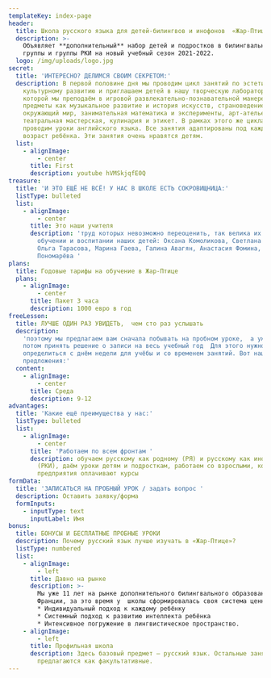 ```yaml
---
templateKey: index-page
header:
  title: Школа русского языка для детей-билингвов и инофонов  «Жар-Птица»
  description: >-
    Объявляет **дополнительный** набор детей и подростков в билингвальные
    группы и группы РКИ на новый учебный сезон 2021-2022.
  logo: /img/uploads/logo.jpg
secret:
  title: 'ИНТЕРЕСНО? ДЕЛИМСЯ СВОИМ СЕКРЕТОМ:'
  description: В первой половине дня мы проводим цикл занятий по эстетическому и
    культурному развитию и приглашаем детей в нашу творческую лабораторию*, в
    которой мы преподаём в игровой развлекательно-познавательной манере такие
    предметы как музыкальное развитие и история искусств, страноведение и
    окружающий мир, занимательная математика и эксперименты, арт-ателье,
    театральная мастерская, кулинария и этикет. В рамках этого же цикла мы
    проводим уроки английского языка. Все занятия адаптированы под каждый
    возраст ребёнка. Эти занятия очень нравятся детям.
  list:
    - alignImage:
        - center
      title: First
      description: youtube hVMSkjqfE0Q
treasure:
  title: 'И ЭТО ЕЩЁ НЕ ВСЁ! У НАС В ШКОЛЕ ЕСТЬ СОКРОВИЩНИЦА:'
  listType: bulleted
  list:
    - alignImage:
        - center
      title: Это наши учителя
      description: 'труд которых невозможно переоценить, так велика их заслуга в
        обучении и воспитании наших детей: Оксана Комоликова, Светлана Шеянова,
        Ольга Тарасова, Марина Гаева, Галина Авагян, Анастасия Фомина, Анастасия
        Пономарёва '
plans:
  title: Годовые тарифы на обучение в Жар-Птице
  plans:
    - alignImage:
        - center
      title: Пакет 3 часа
      description: 1000 евро в год
freeLesson:
  title: ЛУЧШЕ ОДИН РАЗ УВИДЕТЬ,  чем сто раз услышать
  description:
    'поэтому мы предлагаем вам сначала побывать на пробном уроке,  а уж
    потом принять решение о записи на весь учебный год  Для этого нужно
    определиться с днём недели для учёбы и со временем занятий. Вот наши
    предложения:'
  content:
    - alignImage:
        - center
      title: Среда
      description: 9-12
advantages:
  title: 'Какие ещё преимущества у нас:'
  listType: bulleted
  list:
    - alignImage:
        - center
      title: 'Работаем по всем фронтам '
      description: обучаем русскому как родному (РЯ) и русскому как иностранному
        (РКИ), даём уроки детям и подросткам, работаем со взрослыми, которым
        предприятия оплачивают курсы
formData:
  title: 'ЗАПИСАТЬСЯ НА ПРОБНЫЙ УРОК / задать вопрос '
  description: Оставить заявку/форма
  formInputs:
    - inputType: text
      inputLabel: Имя
bonus:
  title: БОНУСЫ И БЕСПЛАТНЫЕ ПРОБНЫЕ УРОКИ
  description: Почему русский язык лучше изучать в «Жар-Птице»?
  listType: numbered
  list:
    - alignImage:
        - left
      title: Давно на рынке
      description: >-
        Мы уже 11 лет на рынке дополнительного билингвального образования во
        Франции, за это время у  школы сформировалась своя система ценностей: 
        * Индивидуальный подход к каждому ребёнку
        * Системный подход к развитию интеллекта ребёнка
        * Интенсивное погружение в лингвистическое пространство.
    - alignImage:
        - left
      title: Профильная школа
      description: Здесь базовый предмет – русский язык. Остальные занятия
        предлагаются как факультативные.
---
```

